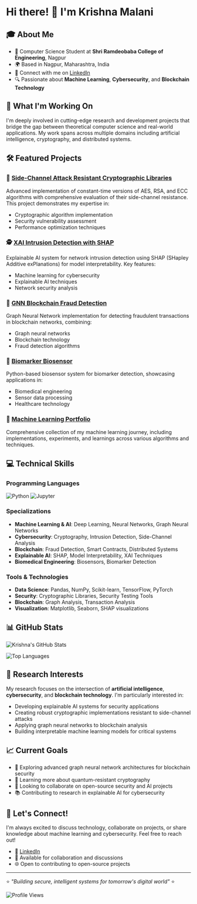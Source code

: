 # Hi there! 👋 I'm Krishna Malani

## 🎓 About Me
- 🏫 Computer Science Student at **Shri Ramdeobaba College of Engineering**, Nagpur
- 🌍 Based in Nagpur, Maharashtra, India
- 💼 Connect with me on [LinkedIn](https://www.linkedin.com/in/krishna-malani-3b1853230/)
- 🔍 Passionate about **Machine Learning**, **Cybersecurity**, and **Blockchain Technology**

## 🚀 What I'm Working On

I'm deeply involved in cutting-edge research and development projects that bridge the gap between theoretical computer science and real-world applications. My work spans across multiple domains including artificial intelligence, cryptography, and distributed systems.

## 🛠️ Featured Projects

### 🔐 [Side-Channel Attack Resistant Cryptographic Libraries](https://github.com/krishnamalani1164/Side-Channel-Attack-Resistant-Cryptographic-Libraries)
Advanced implementation of constant-time versions of AES, RSA, and ECC algorithms with comprehensive evaluation of their side-channel resistance. This project demonstrates my expertise in:
- Cryptographic algorithm implementation
- Security vulnerability assessment
- Performance optimization techniques

### 🕵️ [XAI Intrusion Detection with SHAP](https://github.com/krishnamalani1164/xai-intrusion-detection-shap)
Explainable AI system for network intrusion detection using SHAP (SHapley Additive exPlanations) for model interpretability. Key features:
- Machine learning for cybersecurity
- Explainable AI techniques
- Network security analysis

### 🔗 [GNN Blockchain Fraud Detection](https://github.com/krishnamalani1164/gnn-blockchain-fraud-detection)
Graph Neural Network implementation for detecting fraudulent transactions in blockchain networks, combining:
- Graph neural networks
- Blockchain technology
- Fraud detection algorithms

### 🧬 [Biomarker Biosensor](https://github.com/krishnamalani1164/biomarker-biosensor)
Python-based biosensor system for biomarker detection, showcasing applications in:
- Biomedical engineering
- Sensor data processing
- Healthcare technology

### 🤖 [Machine Learning Portfolio](https://github.com/krishnamalani1164/Machine-Learning)
Comprehensive collection of my machine learning journey, including implementations, experiments, and learnings across various algorithms and techniques.

## 💻 Technical Skills

### Programming Languages
![Python](https://img.shields.io/badge/-Python-3776AB?style=flat-square&logo=python&logoColor=white)
![Jupyter](https://img.shields.io/badge/-Jupyter-F37626?style=flat-square&logo=jupyter&logoColor=white)

### Specializations
- **Machine Learning & AI**: Deep Learning, Neural Networks, Graph Neural Networks
- **Cybersecurity**: Cryptography, Intrusion Detection, Side-Channel Analysis
- **Blockchain**: Fraud Detection, Smart Contracts, Distributed Systems
- **Explainable AI**: SHAP, Model Interpretability, XAI Techniques
- **Biomedical Engineering**: Biosensors, Biomarker Detection

### Tools & Technologies
- **Data Science**: Pandas, NumPy, Scikit-learn, TensorFlow, PyTorch
- **Security**: Cryptographic Libraries, Security Testing Tools
- **Blockchain**: Graph Analysis, Transaction Analysis
- **Visualization**: Matplotlib, Seaborn, SHAP visualizations

## 📊 GitHub Stats

![Krishna's GitHub Stats](https://github-readme-stats.vercel.app/api?username=krishnamalani1164&show_icons=true&theme=radical)

![Top Languages](https://github-readme-stats.vercel.app/api/top-langs/?username=krishnamalani1164&layout=compact&theme=radical)

## 🌟 Research Interests

My research focuses on the intersection of **artificial intelligence**, **cybersecurity**, and **blockchain technology**. I'm particularly interested in:

- Developing explainable AI systems for security applications
- Creating robust cryptographic implementations resistant to side-channel attacks
- Applying graph neural networks to blockchain analysis
- Building interpretable machine learning models for critical systems

## 📈 Current Goals

- 🔭 Exploring advanced graph neural network architectures for blockchain security
- 🌱 Learning more about quantum-resistant cryptography
- 👯 Looking to collaborate on open-source security and AI projects
- 📚 Contributing to research in explainable AI for cybersecurity

## 🤝 Let's Connect!

I'm always excited to discuss technology, collaborate on projects, or share knowledge about machine learning and cybersecurity. Feel free to reach out!

- 💼 [LinkedIn](https://www.linkedin.com/in/krishna-malani-3b1853230/)
- 📧 Available for collaboration and discussions
- 🌐 Open to contributing to open-source projects

---

⭐️ *"Building secure, intelligent systems for tomorrow's digital world"* ⭐️

![Profile Views](https://komarev.com/ghpvc/?username=krishnamalani1164&color=brightgreen)
